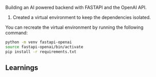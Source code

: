 Building an AI powered backend with FASTAPI and the OpenAI API.

1. Created a virtual environment to keep the dependencies isolated.

You can recreate the virtual environment by running the following command:
```bash
python -m venv fastapi-openai
source fastapi-openai/bin/activate
pip install -r requirements.txt
```

## Learnings